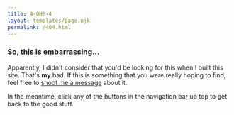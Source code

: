 ```yaml
---
title: 4-OH!-4
layout: templates/page.njk
permalink: /404.html
---
```


### So, this is embarrassing...

Apparently, I didn't consider that you'd be looking for this when I built this site.
That's **my** bad. If this is something that you were really hoping to find, feel
free to [shoot me a message](mailto:josherb4@gmail.com) about it.

In the meantime, click any of the buttons in the navigation bar up top to get back to the good stuff.
